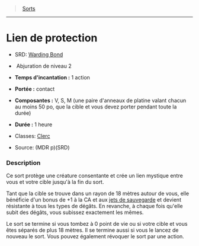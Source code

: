 ﻿---
!Spell
Family: SpellHD
Level: 2
Type: Abjuration
CastingTime: 1 action
Range: contact
Components: V, S, M (une paire d'anneaux de platine valant chacun au moins 50 po, que la cible et vous devez porter pendant toute la durée)
Duration: 1 heure
Classes: '[Clerc](hd_cleric.md)'
Id: spells_hd.md#lien-de-protection
ParentLink: spells_hd.md#sorts
Name: Lien de protection
ParentName: Sorts
NameLevel: 1
AltName: '[Warding Bond](srd_spells_warding_bond.md)'
Source: (MDR p)(SRD)
Attributes: {}
---
> [Sorts](hd_spells.md)

---

# Lien de protection

- SRD: [Warding Bond](srd_spells_warding_bond.md)

-  Abjuration de niveau 2

- **Temps d'incantation :** 1 action

- **Portée :** contact

- **Composantes :** V, S, M (une paire d'anneaux de platine valant chacun au moins 50 po, que la cible et vous devez porter pendant toute la durée)

- **Durée :** 1 heure

- Classes: [Clerc](hd_cleric.md)

- Source: (MDR p)(SRD)

### Description

Ce sort protège une créature consentante et crée un lien mystique entre vous et votre cible jusqu'à la fin du sort.

Tant que la cible se trouve dans un rayon de 18 mètres autour de vous, elle bénéficie d'un bonus de +1 à la CA et aux [jets de sauvegarde](hd_abilities_jets_de_sauvegarde.md) et devient résistante à tous les types de dégâts. En revanche, à chaque fois qu'elle subit des dégâts, vous subissez exactement les mêmes.

Le sort se termine si vous tombez à 0 point de vie ou si votre cible et vous êtes séparés de plus 18 mètres. Il se termine aussi si vous le lancez de nouveau le sort. Vous pouvez également révoquer le sort par une action.

